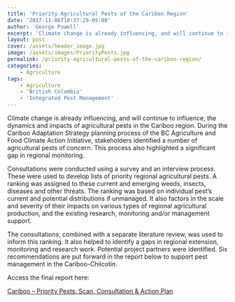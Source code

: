 ```yaml
---
title: 'Priority Agricultural Pests of the Cariboo Region'
date: '2017-11-06T10:37:29-05:00'
author: 'George Powell'
excerpt: 'Climate change is already influencing, and will continue to influence, agricultural pest dynamics and their impacts on agricultural production.'
layout: post
cover: /assets/header_image.jpg
image: /assets/images/PriorityPests.jpg
permalink: /priority-agricultural-pests-of-the-cariboo-region/
categories:
    - Agriculture
tags:
    - Agriculture
    - 'British Columbia'
    - 'Integrated Pest Management'
---
```


Climate change is already influencing, and will continue to influence, the dynamics and impacts of agricultural pests in the Cariboo region. During the Cariboo Adaptation Strategy planning process of the BC Agriculture and Food Climate Action Initiative, stakeholders identified a number of agricultural pests of concern. This process also highlighted a significant gap in regional monitoring.

Consultations were conducted using a survey and an interview process. These were used to develop lists of priority regional agricultural pests. A ranking was assigned to these current and emerging weeds, insects, diseases and other threats. The ranking was based on individual pest’s current and potential distributions if unmanaged. It also factors in the scale and severity of their impacts on various types of regional agricultural production, and the existing research, monitoring and/or management support.

The consultations, combined with a separate literature review, was used to inform this ranking. It also helped to identify a gaps in regional extension, monitoring and research work. Potential project partners were identified. Six recommendations are put forward in the report below to support pest management in the Cariboo-Chilcotin.

Access the final report here:

[Cariboo – Priority Pests: Scan, Consultation & Action Plan](https://www.bcagclimateaction.ca/wp/wp-content/media/CB09-Priority-Pests-2018-report.pdf)
